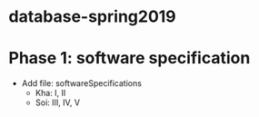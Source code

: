 # database-spring2019
# Phase 1: software specification
- Add file: softwareSpecifications
    - Kha: I, II
    - Soi: III, IV, V